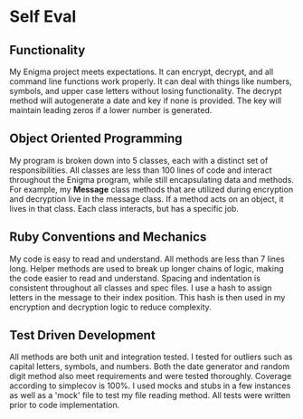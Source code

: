 # Self Eval

## Functionality

My Enigma project meets expectations. It can encrypt, decrypt, and all command line functions work properly. It can deal with things like numbers, symbols, and upper case letters without losing functionality. The decrypt method will autogenerate a date and key if none is provided. The key will maintain leading zeros if a lower number is generated.

## Object Oriented Programming

My program is broken down into 5 classes, each with a distinct set of responsibilities. All classes are less than 100 lines of code and interact throughout the Enigma program, while still encapsulating data and methods. For example, my **Message** class methods that are utilized during encryption and decryption live in the message class. If a method acts on an object, it lives in that class. Each class interacts, but has a specific job.

## Ruby Conventions and Mechanics

My code is easy to read and understand. All methods are less than 7 lines long. Helper methods are used to break up longer chains of logic, making the code easier to read and understand. Spacing and indentation is consistent throughout all classes and spec files. I use a hash to assign letters in the message to their index position. This hash is then used in my encryption and decryption logic to reduce complexity.

## Test Driven Development

All methods are both unit and integration tested. I tested for outliers such as capital letters, symbols, and numbers. Both the date generator and random digit method also meet requirements and were tested thoroughly. Coverage according to simplecov is 100%. I used mocks and stubs in a few instances as well as a 'mock' file to test my file reading method. All tests were written prior to code implementation.
